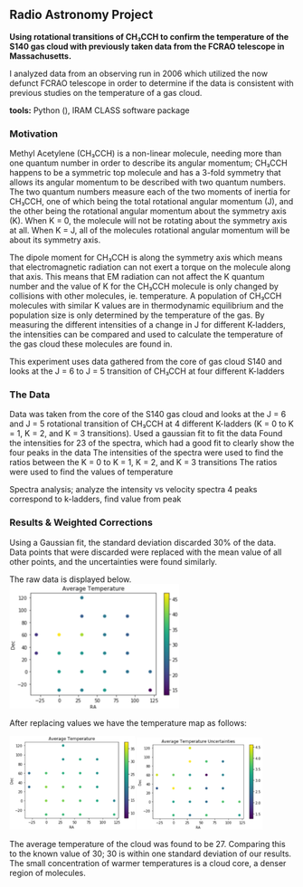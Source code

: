 ## Radio Astronomy Project
 
**Using rotational transitions of CH₃CCH to confirm the temperature of the S140 gas cloud with previously taken data from the FCRAO telescope in Massachusetts.**

I analyzed data from an observing run in 2006 which utilized the now defunct FCRAO telescope in order to determine if the data is consistent with previous studies on the temperature of a gas cloud. 

**tools:** Python (), IRAM CLASS software package

### Motivation
Methyl Acetylene (CH₃CCH) is a non-linear molecule, needing more than one quantum number in order to describe its angular momentum; CH₃CCH happens to be a symmetric top molecule and has a 3-fold symmetry that allows its angular momentum to be described with two quantum numbers. The two quantum numbers measure each of the two moments of inertia for CH₃CCH, one of which being the total rotational angular momentum (J), and the other being the rotational angular momentum about the symmetry axis (K).
When K = 0, the molecule will not be rotating about the symmetry axis at all. When K = J, all of the molecules rotational angular momentum will be about its symmetry axis.

The dipole moment for CH₃CCH is along the symmetry axis which means that electromagnetic radiation can not exert a torque on the molecule along that axis. This means that EM radiation can not affect the K quantum number and the value of K for the CH₃CCH molecule is only changed by collisions with other molecules, ie. temperature. A population of  CH₃CCH molecules with similar K values are in thermodynamic equilibrium and the population size is only determined by the temperature of the gas. By measuring the different intensities of a change in J for different K-ladders, the intensities can be compared and used to calculate the temperature of the gas cloud these molecules are found in.

This experiment uses data gathered from the core of gas cloud S140 and looks at the J = 6 to J = 5 transition of CH₃CCH at four different K-ladders

### The Data
Data was taken from the core of the S140 gas cloud and looks at the J = 6  and J = 5 rotational transition of CH₃CCH at 4 different K-ladders (K = 0 to    K = 1, K = 2, and K = 3 transitions).
Used a gaussian fit to fit the data
Found the intensities for 23 of the spectra, which had a good fit to clearly show the four peaks in the data
The intensities of the spectra were used to find the ratios between the K = 0 to K = 1, K = 2, and K = 3 transitions
The ratios were used to find the values of temperature

Spectra analysis; analyze the intensity vs velocity spectra
4 peaks correspond to k-ladders, find value from peak

### Results & Weighted Corrections
Using a Gaussian fit, the standard deviation discarded 30% of the data. Data points that were discarded were replaced with the mean value of all other points, and the uncertainties were found similarly.

The raw data is displayed below.
<img src="images/rawavg.png" width=300>

After replacing values we have the temperature map as follows:
<p float="left">
  <img src="images/avgtemp.png" width=222 />
  <img src="images/avgtempu.png" width=222 />
</p>

The average temperature of the cloud was found to be 27. Comparing this to the known value of 30; 30 is within one standard deviation of our results.
The small concentration of warmer temperatures is a cloud core, a denser region of molecules.
